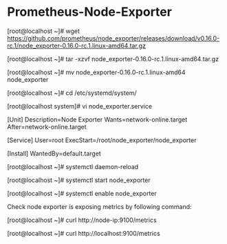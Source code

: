 # Prometheus-Node-Exporter

[root@localhost ~]# wget https://github.com/prometheus/node_exporter/releases/download/v0.16.0-rc.1/node_exporter-0.16.0-rc.1.linux-amd64.tar.gz

[root@localhost ~]# tar -xzvf node_exporter-0.16.0-rc.1.linux-amd64.tar.gz

[root@localhost ~]# mv node_exporter-0.16.0-rc.1.linux-amd64 node_exporter

[root@localhost ~]# cd /etc/systemd/system/

[root@localhost system]# vi node_exporter.service

[Unit]
Description=Node Exporter
Wants=network-online.target
After=network-online.target

[Service]
User=root
ExecStart=/root/node_exporter/node_exporter

[Install]
WantedBy=default.target

[root@localhost ~]# systemctl daemon-reload

[root@localhost ~]# systemctl start node_exporter

[root@localhost ~]# systemctl enable node_exporter

Check node exporter is exposing metrics by following command:

[root@localhost ~]# curl http://node-ip:9100/metrics

[root@localhost ~]# curl http://localhost:9100/metrics
